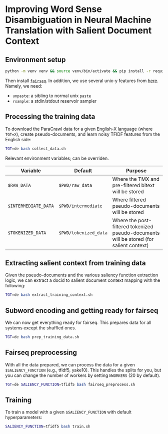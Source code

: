 # Improving Word Sense Disambiguation in Neural Machine Translation with Salient Document Context


## Environment setup

```bash
python -m venv venv && source venv/bin/activate && pip install -r requirements.txt
```

Then install [`fairseq`](https://github.com/facebookresearch/fairseq). In addition, we use several unix-y features from [here](https://github.com/mjpost/bin). Namely, we need:

- `unpaste`: a sibling to normal unix `paste`
- `rsample`: a stdin/stdout reservoir sampler

## Processing the training data

To download the ParaCrawl data for a given English-X language (where `TGT=X`), create pseudo-documents, and learn noisy TFIDF features from the English side:

```bash
TGT=de bash collect_data.sh
```

Relevant environment variables; can be overriden.

| Variable           | Default             | Purpose                                                                                 |
|--------------------|---------------------|-----------------------------------------------------------------------------------------|
| `$RAW_DATA`          | `$PWD/raw_data`       | Where the TMX and pre-filtered bitext will be stored                                    |
| `$INTERMEDIATE_DATA` | `$PWD/intermediate`   | Where filtered pseudo-documents will be stored                                          |
| `$TOKENIZED_DATA`    | `$PWD/tokenized_data` | Where the post-filtered tokenized pseudo-documents will be stored (for salient context) |

## Extracting salient context from training data

Given the pseudo-documents and the various saliency function extraction logic, we can extract a docid to salient document context mapping with the following:

```bash
TGT=de bash extract_training_context.sh
```

## Subword encoding and getting ready for fairseq

We can now get everything ready for fairseq. This prepares data for all systems except the shuffled ones.

```bash
TGT=de bash prep_training_data.sh
```

## Fairseq preprocessing

With all the data prepared, we can process the data for a given `$SALIENCY_FUNCTION` (e.g., tfidf5, yake10). This handles the splits for you, but you can change the number of workers by setting `NWORKERS` (20 by default).

```bash
TGT=de SALIENCY_FUNCTION=tfidf5 bash fairseq_preprocess.sh
```

## Training

To train a model with a given `$SALIENCY_FUNCTION` with default hyperparameters:

```bash
SALIENCY_FUNCTION=tfidf5 bash train.sh
```

